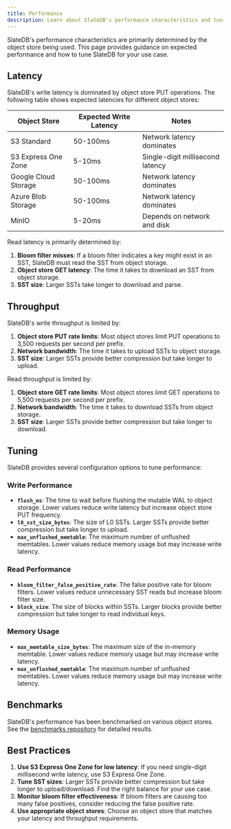 ```yaml
---
title: Performance
description: Learn about SlateDB's performance characteristics and tuning
---
```


SlateDB's performance characteristics are primarily determined by the object store being used. This page provides guidance on expected performance and how to tune SlateDB for your use case.

## Latency

SlateDB's write latency is dominated by object store PUT operations. The following table shows expected latencies for different object stores:

| Object Store | Expected Write Latency | Notes |
|--------------|----------------------|-------|
| S3 Standard | 50-100ms | Network latency dominates |
| S3 Express One Zone | 5-10ms | Single-digit millisecond latency |
| Google Cloud Storage | 50-100ms | Network latency dominates |
| Azure Blob Storage | 50-100ms | Network latency dominates |
| MinIO | 5-20ms | Depends on network and disk |

Read latency is primarily determined by:

1. **Bloom filter misses**: If a bloom filter indicates a key might exist in an SST, SlateDB must read the SST from object storage.
2. **Object store GET latency**: The time it takes to download an SST from object storage.
3. **SST size**: Larger SSTs take longer to download and parse.

## Throughput

SlateDB's write throughput is limited by:

1. **Object store PUT rate limits**: Most object stores limit PUT operations to 3,500 requests per second per prefix.
2. **Network bandwidth**: The time it takes to upload SSTs to object storage.
3. **SST size**: Larger SSTs provide better compression but take longer to upload.

Read throughput is limited by:

1. **Object store GET rate limits**: Most object stores limit GET operations to 5,500 requests per second per prefix.
2. **Network bandwidth**: The time it takes to download SSTs from object storage.
3. **SST size**: Larger SSTs provide better compression but take longer to download.

## Tuning

SlateDB provides several configuration options to tune performance:

### Write Performance

* **`flush_ms`**: The time to wait before flushing the mutable WAL to object storage. Lower values reduce write latency but increase object store PUT frequency.
* **`l0_sst_size_bytes`**: The size of L0 SSTs. Larger SSTs provide better compression but take longer to upload.
* **`max_unflushed_memtable`**: The maximum number of unflushed memtables. Lower values reduce memory usage but may increase write latency.

### Read Performance

* **`bloom_filter_false_positive_rate`**: The false positive rate for bloom filters. Lower values reduce unnecessary SST reads but increase bloom filter size.
* **`block_size`**: The size of blocks within SSTs. Larger blocks provide better compression but take longer to read individual keys.

### Memory Usage

* **`max_memtable_size_bytes`**: The maximum size of the in-memory memtable. Lower values reduce memory usage but may increase write latency.
* **`max_unflushed_memtable`**: The maximum number of unflushed memtables. Lower values reduce memory usage but may increase write latency.

## Benchmarks

SlateDB's performance has been benchmarked on various object stores. See the [benchmarks repository](https://github.com/slatedb/slatedb-bencher) for detailed results.

## Best Practices

1. **Use S3 Express One Zone for low latency**: If you need single-digit millisecond write latency, use S3 Express One Zone.
2. **Tune SST sizes**: Larger SSTs provide better compression but take longer to upload/download. Find the right balance for your use case.
3. **Monitor bloom filter effectiveness**: If bloom filters are causing too many false positives, consider reducing the false positive rate.
4. **Use appropriate object stores**: Choose an object store that matches your latency and throughput requirements.